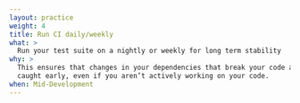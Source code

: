 ```yaml
---
layout: practice
weight: 4
title: Run CI daily/weekly
what: >
  Run your test suite on a nightly or weekly for long term stability
why: >
  This ensures that changes in your dependencies that break your code are
  caught early, even if you aren’t actively working on your code.
when: Mid-Development
---
```

